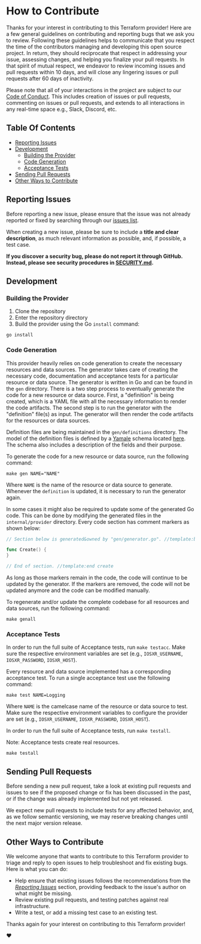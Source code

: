 # How to Contribute

Thanks for your interest in contributing to this Terraform provider! Here are a few general guidelines on contributing and
reporting bugs that we ask you to review. Following these guidelines helps to communicate that you respect the time of
the contributors managing and developing this open source project. In return, they should reciprocate that respect in
addressing your issue, assessing changes, and helping you finalize your pull requests. In that spirit of mutual respect,
we endeavor to review incoming issues and pull requests within 10 days, and will close any lingering issues or pull
requests after 60 days of inactivity.

Please note that all of your interactions in the project are subject to our [Code of Conduct](/CODE_OF_CONDUCT.md). This
includes creation of issues or pull requests, commenting on issues or pull requests, and extends to all interactions in
any real-time space e.g., Slack, Discord, etc.

## Table Of Contents

- [Reporting Issues](#reporting-issues)
- [Development](#development)
  - [Building the Provider](#building-the-provider)
  - [Code Generation](#code-generation)
  - [Acceptance Tests](#acceptance-tests)
- [Sending Pull Requests](#sending-pull-requests)
- [Other Ways to Contribute](#other-ways-to-contribute)

## Reporting Issues

Before reporting a new issue, please ensure that the issue was not already reported or fixed by searching through our
[issues list](https://github.com/CiscoDevNet/terraform-provider-iosxr/issues).

When creating a new issue, please be sure to include a **title and clear description**, as much relevant information as
possible, and, if possible, a test case.

**If you discover a security bug, please do not report it through GitHub. Instead, please see security procedures in
[SECURITY.md](/SECURITY.md).**

## Development

### Building the Provider

1. Clone the repository
2. Enter the repository directory
3. Build the provider using the Go `install` command:

```shell
go install
```

### Code Generation

This provider heavily relies on code generation to create the necessary resources and data sources. The generator takes care of creating the necessary code, documentation and acceptance tests for a particular resource or data source. The generator is written in Go and can be found in the `gen` directory. There is a two step process to eventually generate the code for a new resource or data source. First, a "definition" is being created, which is a YAML file with all the necessary information to render the code artifacts. The second step is to run the generator with the "definition" file(s) as input. The generator will then render the code artifacts for the resources or data sources.

Definition files are being maintained in the `gen/definitions` directory. The model of the definition files is defined by a [Yamale](https://github.com/23andMe/Yamale) schema located [here](https://github.com/CiscoDevNet/terraform-provider-iosxr/blob/main/gen/schema/schema.yaml). The schema also includes a description of the fields and their purpose.

To generate the code for a new resource or data source, run the following command:

```shell
make gen NAME="NAME"
```

Where `NAME` is the name of the resource or data source to generate. Whenever the `definition` is updated, it is necessary to run the generator again.

In some cases it might also be required to update some of the generated Go code. This can be done by modifying the generated files in the `internal/provider` directory. Every code section has comment markers as shown below:

```go
// Section below is generated&owned by "gen/generator.go". //template:begin create

func Create() {
}

// End of section. //template:end create
```

As long as those markers remain in the code, the code will continue to be updated by the generator. If the markers are removed, the code will not be updated anymore and the code can be modified manually.

To regenerate and/or update the complete codebase for all resources and data sources, run the following command:

```shell
make genall
```

### Acceptance Tests

In order to run the full suite of Acceptance tests, run `make testacc`. Make sure the respective environment variables are set (e.g., `IOSXR_USERNAME`, `IOSXR_PASSWORD`, `IOSXR_HOST`).

Every resource and data source implemented has a corresponding acceptance test. To run a single acceptance test use the following command:

```shell
make test NAME=Logging
```

Where `NAME` is the camelcase name of the resource or data source to test. Make sure the respective environment variables to configure the provider are set (e.g., `IOSXR_USERNAME`, `IOSXR_PASSWORD`, `IOSXR_HOST`).

In order to run the full suite of Acceptance tests, run `make testall`.

Note: Acceptance tests create real resources.

```shell
make testall
```

## Sending Pull Requests

Before sending a new pull request, take a look at existing pull requests and issues to see if the proposed change or fix
has been discussed in the past, or if the change was already implemented but not yet released.

We expect new pull requests to include tests for any affected behavior, and, as we follow semantic versioning, we may
reserve breaking changes until the next major version release.

## Other Ways to Contribute

We welcome anyone that wants to contribute to this Terraform provider to triage and reply to open issues to help troubleshoot
and fix existing bugs. Here is what you can do:

- Help ensure that existing issues follows the recommendations from the _[Reporting Issues](#reporting-issues)_ section,
  providing feedback to the issue's author on what might be missing.
- Review existing pull requests, and testing patches against real infrastructure.
- Write a test, or add a missing test case to an existing test.

Thanks again for your interest on contributing to this Terraform provider!

:heart:
